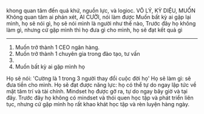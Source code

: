  khong quan tâm đến quá khứ, nguồn lực, và logioc. 
 VÔ LÝ, KỲ DIỆU, MUỐN 
 Không quan tâm ai phán xét, AI CƯỜI, nói làm được 
Muốn bất kỳ ai gặp lại mình, họ sẽ nói gì, họ sẽ nói mình là người như thế nào, 
Trước đây họ không làm gì, nhưng cứ gặp mình thì họ đưa gì cho mình, họ sẽ đạt kết quả gì 

---
1. Muốn trở thành 1 CEO ngân hàng. 
2. Muốn trở thành 1 chuyên gia trong đào tạo, tư vấn
3. 
4. Muốn bất kỳ ai gặp mình họ 

Họ sẽ nói: 'Cường là 1 trong 3 người thay đổi cuộc đời họ'
Họ sẽ làm gì: sẽ đưa tiền cho mình. 
Họ sẽ đạt được năng lực: họ có thể tự do ngay lập tức về mặt tâm trí và tài chính. Mindset họ được gỡ ra, tự do ngay bây giờ và tại đây. 
Trước đây họ không có mindset và thói quen học tập và phát triển liên tục, nhưng cứ gặp mình họ rất khao khát học tập và rèn luyện hàng ngày. 